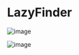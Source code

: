 # LazyFinder
![image](https://github.com/LazyCyberSec/LazyFinder/assets/51275510/fb2342f7-e773-49c2-9a56-4a5217c67289)

![image](https://github.com/LazyCyberSec/LazyFinder/assets/51275510/d383f74a-1d47-46b1-8969-84f4880404ce)

